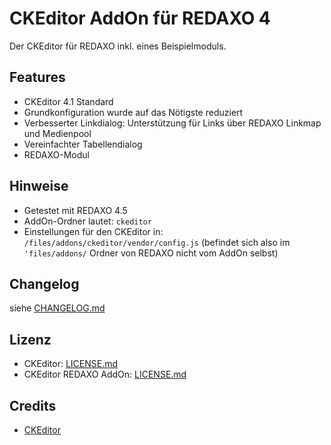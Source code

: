 CKEditor AddOn für REDAXO 4
===========================

Der CKEditor für REDAXO inkl. eines Beispielmoduls.

Features
--------

* CKEditor 4.1 Standard
* Grundkonfiguration wurde auf das Nötigste reduziert
* Verbesserter Linkdialog: Unterstützung für Links über REDAXO Linkmap und Medienpool
* Vereinfachter Tabellendialog
* REDAXO-Modul

Hinweise
--------

* Getestet mit REDAXO 4.5
* AddOn-Ordner lautet: `ckeditor`
* Einstellungen für den CKEditor in: `/files/addons/ckeditor/vendor/config.js` (befindet sich also im `'files/addons/` Ordner von REDAXO nicht vom AddOn selbst)

Changelog
---------

siehe [CHANGELOG.md](CHANGELOG.md)

Lizenz
------

* CKEditor: [LICENSE.md](files/vendor/LICENSE.md)
* CKEditor REDAXO AddOn: [LICENSE.md](LICENSE.md)

Credits
-------

* [CKEditor](http://ckeditor.com/)


